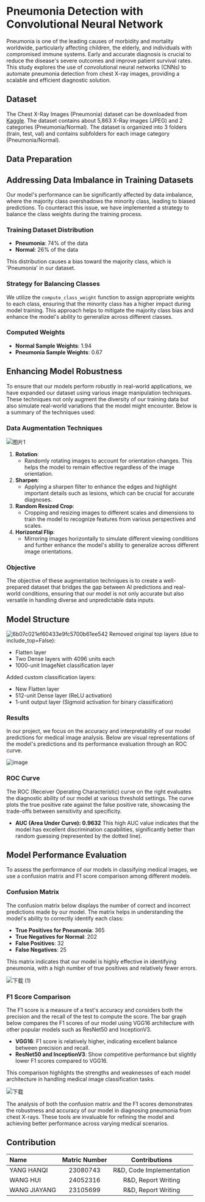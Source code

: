 # Pneumonia Detection with Convolutional Neural Network
Pneumonia is one of the leading causes of morbidity and mortality worldwide, particularly affecting children, the elderly, and individuals with compromised immune systems. Early and accurate diagnosis is crucial to reduce the disease's severe outcomes and improve patient survival rates.  This study explores the use of convolutional neural networks (CNNs) to automate pneumonia detection from chest X-ray images, providing a scalable and efficient diagnostic solution.
## Dataset
The Chest X-Ray Images (Pneumonia) dataset can be downloaded from [Kaggle](https://www.kaggle.com/datasets/paultimothymooney/chest-xray-pneumonia). The dataset contains about 5,863 X-Ray images (JPEG) and 2 categories (Pneumonia/Normal). The dataset is organized into 3 folders (train, test, val) and contains subfolders for each image category (Pneumonia/Normal). 
## Data Preparation

## Addressing Data Imbalance in Training Datasets

Our model's performance can be significantly affected by data imbalance, where the majority class overshadows the minority class, leading to biased predictions. To counteract this issue, we have implemented a strategy to balance the class weights during the training process.

### Training Dataset Distribution

- **Pneumonia**: 74% of the data
- **Normal**: 26% of the data

This distribution causes a bias toward the majority class, which is 'Pneumonia' in our dataset.

### Strategy for Balancing Classes

We utilize the `compute_class_weight` function to assign appropriate weights to each class, ensuring that the minority class has a higher impact during model training. This approach helps to mitigate the majority class bias and enhance the model's ability to generalize across different classes.

### Computed Weights

- **Normal Sample Weights**: 1.94
- **Pneumonia Sample Weights**: 0.67

## Enhancing Model Robustness
To ensure that our models perform robustly in real-world applications, we have expanded our dataset using various image manipulation techniques. These techniques not only augment the diversity of our training data but also simulate real-world variations that the model might encounter. Below is a summary of the techniques used:
### Data Augmentation Techniques
![图片1](https://github.com/user-attachments/assets/a81e018e-43a3-40a9-9904-86838a9853d0)
1. **Rotation**:
   - Randomly rotating images to account for orientation changes. This helps the model to remain effective regardless of the image orientation.
2. **Sharpen**:
   - Applying a sharpen filter to enhance the edges and highlight important details such as lesions, which can be crucial for accurate diagnoses.
3. **Random Resized Crop**:
   - Cropping and resizing images to different scales and dimensions to train the model to recognize features from various perspectives and scales.
4. **Horizontal Flip**:
   - Mirroring images horizontally to simulate different viewing conditions and further enhance the model's ability to generalize across different image orientations.
### Objective
The objective of these augmentation techniques is to create a well-prepared dataset that bridges the gap between AI predictions and real-world conditions, ensuring that our model is not only accurate but also versatile in handling diverse and unpredictable data inputs.




## Model Structure

![6b07c021ef60433e9fc5700b61ee542](https://github.com/user-attachments/assets/7868d337-27ec-49b3-9e97-ac1a5d22060e)
Removed original top layers (due to include_top=False):
- Flatten layer
- Two Dense layers with 4096 units each
- 1000-unit ImageNet classification layer

Added custom classification layers:
- New Flatten layer
- 512-unit Dense layer (ReLU activation)
- 1-unit output layer (Sigmoid activation for binary classification)


### Results

In our project, we focus on the accuracy and interpretability of our model predictions for medical image analysis. Below are visual representations of the model's predictions and its performance evaluation through an ROC curve.

![image](https://github.com/user-attachments/assets/7eee3ba2-a9c1-4471-b79f-2ba2c72c0ccf)



### ROC Curve
The ROC (Receiver Operating Characteristic) curve on the right evaluates the diagnostic ability of our model at various threshold settings. The curve plots the true positive rate against the false positive rate, showcasing the trade-offs between sensitivity and specificity.

- **AUC (Area Under Curve): 0.9632**
  This high AUC value indicates that the model has excellent discrimination capabilities, significantly better than random guessing (represented by the dotted line).

## Model Performance Evaluation

To assess the performance of our models in classifying medical images, we use a confusion matrix and F1 score comparison among different models.

### Confusion Matrix

The confusion matrix below displays the number of correct and incorrect predictions made by our model. The matrix helps in understanding the model's ability to correctly identify each class:

- **True Positives for Pneumonia**: 365
- **True Negatives for Normal**: 202
- **False Positives**: 32
- **False Negatives**: 25

This matrix indicates that our model is highly effective in identifying pneumonia, with a high number of true positives and relatively fewer errors.

![下载 (1)](https://github.com/user-attachments/assets/f0366a96-e3cc-41ac-bea6-3ec49d46ed22)


### F1 Score Comparison

The F1 score is a measure of a test's accuracy and considers both the precision and the recall of the test to compute the score. The bar graph below compares the F1 scores of our model using VGG16 architecture with other popular models such as ResNet50 and InceptionV3.

- **VGG16**: F1 score is relatively higher, indicating excellent balance between precision and recall.
- **ResNet50 and InceptionV3**: Show competitive performance but slightly lower F1 scores compared to VGG16.

This comparison highlights the strengths and weaknesses of each model architecture in handling medical image classification tasks.

![下载](https://github.com/user-attachments/assets/bad5641b-be80-48e0-9438-d5a171913fe7)


The analysis of both the confusion matrix and the F1 scores demonstrates the robustness and accuracy of our model in diagnosing pneumonia from chest X-rays. These tools are invaluable for refining the model and achieving better performance across varying medical scenarios.


## Contribution
|      Name   |     Matric Number    |     Contributions  | 
|  :--------   |  :--------:  |  :--------: |
|  YANG HANQI  |   23080743  | R&D, Code Implementation |
|  WANG HUI  |  24052316  | R&D, Report Writing |
|  WANG JIAYANG  |  23105699  | R&D, Report Writing |
